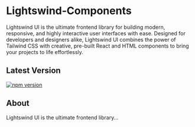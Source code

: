 # Lightswind-Components
Lightswind UI is the ultimate frontend library for building modern, responsive, and highly interactive user interfaces with ease. Designed for developers and designers alike, Lightswind UI combines the power of Tailwind CSS with creative, pre-built React and HTML components to bring your projects to life effortlessly.

## Latest Version

[![npm version](https://img.shields.io/npm/v1.0.1/@lightswind)](https://www.npmjs.com/package/lightswind)

## About
Lightswind UI is the ultimate frontend library...
